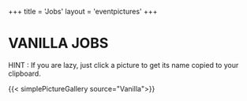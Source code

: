 +++
title = 'Jobs'
layout = 'eventpictures'
+++

# VANILLA JOBS

HINT : If you are lazy, just click a picture to get its name copied to your clipboard.

{{< simplePictureGallery source="Vanilla">}}

